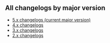 ## All changelogs by major version
- [5.x changelogs (current major version)](/changelog/)
- [4.x changelogs](/changelog/4.0)
- [3.x changelogs](/changelog/3.0)
- [2.x changelogs](/changelog/2.0)